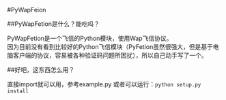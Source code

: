 ﻿#PyWapFeion  

##PyWapFetion是什么？能吃吗？  

PyWapFetion是一个飞信的Python模块，使用Wap飞信协议。  
因为目前没有看到比较好的Python飞信模块（PyFetion虽然很强大，但是基于电脑客户端的协议，容易被各种验证码问题所困扰），所以自己动手写了一个。

##好吧，这东西怎么用？  

直接import就可以用，参考example.py
或者可以运行：`python setup.py install`